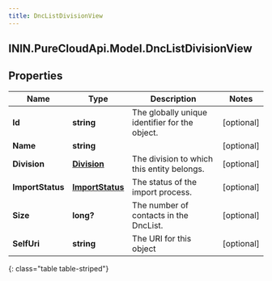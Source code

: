 ```yaml
---
title: DncListDivisionView
---
```

## ININ.PureCloudApi.Model.DncListDivisionView

## Properties

|Name | Type | Description | Notes|
|------------ | ------------- | ------------- | -------------|
| **Id** | **string** | The globally unique identifier for the object. | [optional] |
| **Name** | **string** |  | [optional] |
| **Division** | [**Division**](Division.html) | The division to which this entity belongs. | [optional] |
| **ImportStatus** | [**ImportStatus**](ImportStatus.html) | The status of the import process. | [optional] |
| **Size** | **long?** | The number of contacts in the DncList. | [optional] |
| **SelfUri** | **string** | The URI for this object | [optional] |
{: class="table table-striped"}



